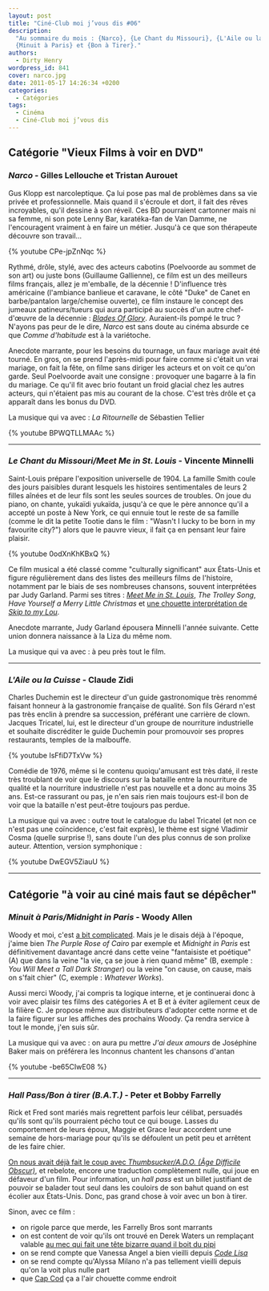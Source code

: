 ```yaml
---
layout: post
title: "Ciné-Club moi j’vous dis #06"
description:
  "Au sommaire du mois : {Narco}, {Le Chant du Missouri}, {L'Aile ou la Cuisse},
  {Minuit à Paris} et {Bon à Tirer}."
authors:
  - Dirty Henry
wordpress_id: 841
cover: narco.jpg
date: 2011-05-17 14:26:34 +0200
categories:
  - Catégories
tags:
  - Cinéma
  - Ciné-Club moi j’vous dis
---
```


## Catégorie "Vieux Films à voir en DVD"

### _Narco_ - Gilles Lellouche et Tristan Aurouet

Gus Klopp est narcoleptique. Ça lui pose pas mal de problèmes dans sa vie privée
et professionnelle. Mais quand il s'écroule et dort, il fait des rêves
incroyables, qu'il dessine à son réveil. Ces BD pourraient cartonner mais ni sa
femme, ni son pote Lenny Bar, karatéka-fan de Van Damme, ne l'encouragent
vraiment à en faire un métier. Jusqu'à ce que son thérapeute découvre son
travail…

{% youtube CPe-jpZnNqc %}

Rythmé, drôle, stylé, avec des acteurs cabotins (Poelvoorde au sommet de son
art) ou juste bons (Guillaume Gallienne), ce film est un des meilleurs films
français, allez je m'emballe, de la décennie ! D'influence très américaine
(l'ambiance banlieue et caravane, le côté "Duke" de Canet en barbe/pantalon
large/chemise ouverte), ce film instaure le concept des jumeaux patineurs/tueurs
qui aura participé au succès d'un autre chef-d'œuvre de la décennie :
[_Blades Of Glory_](http://www.youtube.com/watch?v=bCg1HO4UbTA). Auraient-ils
pompé le truc ? N'ayons pas peur de le dire, _Narco_ est sans doute au cinéma
absurde ce que _Comme d'habitude_ est à la variétoche.

Anecdote marrante, pour les besoins du tournage, un faux mariage avait été
tourné. En gros, on se prend l'après-midi pour faire comme si c'était un vrai
mariage, on fait la fête, on filme sans diriger les acteurs et on voit ce qu'on
garde. Seul Poelvoorde avait une consigne : provoquer une bagarre à la fin du
mariage. Ce qu'il fit avec brio foutant un froid glacial chez les autres
acteurs, qui n'étaient pas mis au courant de la chose. C'est très drôle et ça
apparaît dans les bonus du DVD.

La musique qui va avec : _La Ritournelle_ de Sébastien Tellier

{% youtube BPWQTLLMAAc %}

---

### _Le Chant du Missouri/Meet Me in St. Louis_ - Vincente Minnelli

Saint-Louis prépare l'exposition universelle de 1904. La famille Smith coule des
jours paisibles durant lesquels les histoires sentimentales de leurs 2 filles
aînées et de leur fils sont les seules sources de troubles. On joue du piano, on
chante, yukaïdi yukaïda, jusqu'à ce que le père annonce qu'il a accepté un poste
à New York, ce qui ennuie tout le reste de sa famille (comme le dit la petite
Tootie dans le film : "Wasn't I lucky to be born in my favourite city?") alors
que le pauvre vieux, il fait ça en pensant leur faire plaisir.

{% youtube 0odXnKhKBxQ %}

Ce film musical a été classé comme "culturally significant" aux États-Unis et
figure régulièrement dans des listes des meilleurs films de l'histoire,
notamment par le biais de ses nombreuses chansons, souvent interprétées par Judy
Garland. Parmi ses titres :
[_Meet Me in St. Louis_](http://www.youtube.com/watch?v=4JARDvdrAxk), _The
Trolley Song_, _Have Yourself a Merry Little Christmas_ et
[une chouette interprétation de _Skip to my Lou_](http://www.youtube.com/watch?v=jSY7jX28P48).

Anecdote marrante, Judy Garland épousera Minnelli l'année suivante. Cette union
donnera naissance à la Liza du même nom.

La musique qui va avec : à peu près tout le film.

---

### _L'Aile ou la Cuisse_ - Claude Zidi

Charles Duchemin est le directeur d'un guide gastronomique très renommé faisant
honneur à la gastronomie française de qualité. Son fils Gérard n'est pas très
enclin à prendre sa succession, préférant une carrière de clown. Jacques
Tricatel, lui, est le directeur d'un groupe de nourriture industrielle et
souhaite discréditer le guide Duchemin pour promouvoir ses propres restaurants,
temples de la malbouffe.

{% youtube IsFfiD7TxVw %}

Comédie de 1976, même si le contenu quoiqu'amusant est très daté, il reste très
troublant de voir que le discours sur la bataille entre la nourriture de qualité
et la nourriture industrielle n'est pas nouvelle et a donc au moins 35 ans.
Est-ce rassurant ou pas, je n'en sais rien mais toujours est-il bon de voir que
la bataille n'est peut-être toujours pas perdue.

La musique qui va avec : outre tout le catalogue du label Tricatel (et non ce
n'est pas une coïncidence, c'est fait exprès), le thème est signé Vladimir Cosma
(quelle surprise !), sans doute l'un des plus connus de son prolixe auteur.
Attention, version symphonique :

{% youtube DwEGV5ZiauU %}

---

## Catégorie "à voir au ciné mais faut se dépêcher"

### _Minuit à Paris/Midnight in Paris_ - Woody Allen

Woody et moi, c'est [a bit complicated](554). Mais je le disais déjà à l'époque,
j'aime bien _The Purple Rose of Cairo_ par exemple et _Midnight in Paris_ est
définitivement davantage ancré dans cette veine "fantaisiste et poétique" (A)
que dans la veine "la vie, ça se joue à rien quand même" (B, exemple : _You Will
Meet a Tall Dark Stranger_) ou la veine "on cause, on cause, mais on s'fait
chier" (C, exemple : _Whatever Works_).

Aussi merci Woody, j'ai compris ta logique interne, et je continuerai donc à
voir avec plaisir tes films des catégories A et B et à éviter agilement ceux de
la filière C. Je propose même aux distributeurs d'adopter cette norme et de la
faire figurer sur les affiches des prochains Woody. Ça rendra service à tout le
monde, j'en suis sûr.

La musique qui va avec : on aura pu mettre _J'ai deux amours_ de Joséphine Baker
mais on préférera les Inconnus chantent les chansons d'antan

{% youtube -be65CIwE08 %}

---

### _Hall Pass/Bon à tirer (B.A.T.)_ - Peter et Bobby Farrelly

Rick et Fred sont mariés mais regrettent parfois leur célibat, persuadés qu'ils
sont qu'ils pourraient pécho tout ce qui bouge. Lasses du comportement de leurs
époux, Maggie et Grace leur accordent une semaine de hors-mariage pour qu'ils se
défoulent un petit peu et arrêtent de les faire chier.

[On nous avait déjà fait le coup avec _Thumbsucker/A.D.O. (Âge Difficile Obscur)_](333),
et rebelote, encore une traduction complètement nulle, qui joue en défaveur d'un
film. Pour information, un _hall pass_ est un billet justifiant de pouvoir se
balader tout seul dans les couloirs de son bahut quand on est écolier aux
États-Unis. Donc, pas grand chose à voir avec un bon à tirer.

Sinon, avec ce film :

- on rigole parce que merde, les Farrelly Bros sont marrants
- on est content de voir qu'ils ont trouvé en Derek Waters un remplaçant valable
  [au mec qui fait une tête bizarre quand il boit du pipi](http://www.youtube.com/watch?v=io30s7-5VaQ)
- on se rend compte que Vanessa Angel a bien vieilli depuis
  [_Code Lisa_](http://www.youtube.com/watch?v=XaGylF3Oy2E)
- on se rend compte qu'Alyssa Milano n'a pas tellement vieilli depuis qu'on la
  voit plus nulle part
- que [Cap Cod](http://fr.wikipedia.org/wiki/Cap_Cod) ça a l'air chouette comme
  endroit
